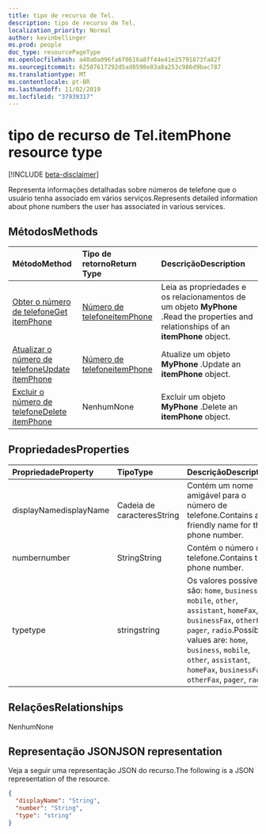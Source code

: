 ```yaml
---
title: tipo de recurso de Tel.
description: tipo de recurso de Tel.
localization_priority: Normal
author: kevinbellinger
ms.prod: people
doc_type: resourcePageType
ms.openlocfilehash: a40a0a096fa6f0616a8ff44e41e25791873fa82f
ms.sourcegitcommit: 62507617292d5ad8598e83a8a253c986d9bac787
ms.translationtype: MT
ms.contentlocale: pt-BR
ms.lasthandoff: 11/02/2019
ms.locfileid: "37939317"
---
```

# <a name="itemphone-resource-type"></a><span data-ttu-id="0b631-103">tipo de recurso de Tel.</span><span class="sxs-lookup"><span data-stu-id="0b631-103">itemPhone resource type</span></span>

[!INCLUDE [beta-disclaimer](../../includes/beta-disclaimer.md)]

<span data-ttu-id="0b631-104">Representa informações detalhadas sobre números de telefone que o usuário tenha associado em vários serviços.</span><span class="sxs-lookup"><span data-stu-id="0b631-104">Represents detailed information about phone numbers the user has associated in various services.</span></span>

## <a name="methods"></a><span data-ttu-id="0b631-105">Métodos</span><span class="sxs-lookup"><span data-stu-id="0b631-105">Methods</span></span>

| <span data-ttu-id="0b631-106">Método</span><span class="sxs-lookup"><span data-stu-id="0b631-106">Method</span></span>                                     | <span data-ttu-id="0b631-107">Tipo de retorno</span><span class="sxs-lookup"><span data-stu-id="0b631-107">Return Type</span></span>               | <span data-ttu-id="0b631-108">Descrição</span><span class="sxs-lookup"><span data-stu-id="0b631-108">Description</span></span>                                            |
|:-------------------------------------------|:--------------------------|:-------------------------------------------------------|
| [<span data-ttu-id="0b631-109">Obter o número de telefone</span><span class="sxs-lookup"><span data-stu-id="0b631-109">Get itemPhone</span></span>](../api/itemphone-get.md)   | [<span data-ttu-id="0b631-110">Número de telefone</span><span class="sxs-lookup"><span data-stu-id="0b631-110">itemPhone</span></span>](itemphone.md) | <span data-ttu-id="0b631-111">Leia as propriedades e os relacionamentos de um objeto **MyPhone** .</span><span class="sxs-lookup"><span data-stu-id="0b631-111">Read the properties and relationships of an **itemPhone** object.</span></span> |
| [<span data-ttu-id="0b631-112">Atualizar o número de telefone</span><span class="sxs-lookup"><span data-stu-id="0b631-112">Update itemPhone</span></span>](../api/itemphone-update.md)       | [<span data-ttu-id="0b631-113">Número de telefone</span><span class="sxs-lookup"><span data-stu-id="0b631-113">itemPhone</span></span>](itemphone.md) | <span data-ttu-id="0b631-114">Atualize um objeto **MyPhone** .</span><span class="sxs-lookup"><span data-stu-id="0b631-114">Update an **itemPhone** object.</span></span>                               |
| [<span data-ttu-id="0b631-115">Excluir o número de telefone</span><span class="sxs-lookup"><span data-stu-id="0b631-115">Delete itemPhone</span></span>](../api/itemphone-delete.md)       | <span data-ttu-id="0b631-116">Nenhum</span><span class="sxs-lookup"><span data-stu-id="0b631-116">None</span></span>                      | <span data-ttu-id="0b631-117">Excluir um objeto **MyPhone** .</span><span class="sxs-lookup"><span data-stu-id="0b631-117">Delete an **itemPhone** object.</span></span>                               |

## <a name="properties"></a><span data-ttu-id="0b631-118">Propriedades</span><span class="sxs-lookup"><span data-stu-id="0b631-118">Properties</span></span>

| <span data-ttu-id="0b631-119">Propriedade</span><span class="sxs-lookup"><span data-stu-id="0b631-119">Property</span></span>     | <span data-ttu-id="0b631-120">Tipo</span><span class="sxs-lookup"><span data-stu-id="0b631-120">Type</span></span>        | <span data-ttu-id="0b631-121">Descrição</span><span class="sxs-lookup"><span data-stu-id="0b631-121">Description</span></span>                                                                                                                     |
|:-------------|:------------|:--------------------------------------------------------------------------------------------------------------------------------|
|<span data-ttu-id="0b631-122">displayName</span><span class="sxs-lookup"><span data-stu-id="0b631-122">displayName</span></span>   |<span data-ttu-id="0b631-123">Cadeia de caracteres</span><span class="sxs-lookup"><span data-stu-id="0b631-123">String</span></span>       | <span data-ttu-id="0b631-124">Contém um nome amigável para o número de telefone.</span><span class="sxs-lookup"><span data-stu-id="0b631-124">Contains a friendly name for the phone number.</span></span>                                                                                  |
|<span data-ttu-id="0b631-125">number</span><span class="sxs-lookup"><span data-stu-id="0b631-125">number</span></span>        |<span data-ttu-id="0b631-126">String</span><span class="sxs-lookup"><span data-stu-id="0b631-126">String</span></span>       | <span data-ttu-id="0b631-127">Contém o número de telefone.</span><span class="sxs-lookup"><span data-stu-id="0b631-127">Contains the phone number.</span></span>                                                                                                       |
|<span data-ttu-id="0b631-128">type</span><span class="sxs-lookup"><span data-stu-id="0b631-128">type</span></span>          |<span data-ttu-id="0b631-129">string</span><span class="sxs-lookup"><span data-stu-id="0b631-129">string</span></span>       | <span data-ttu-id="0b631-130">Os valores possíveis são: `home`, `business`, `mobile`, `other`, `assistant`, `homeFax`, `businessFax`, `otherFax`, `pager`, `radio`.</span><span class="sxs-lookup"><span data-stu-id="0b631-130">Possible values are: `home`, `business`, `mobile`, `other`, `assistant`, `homeFax`, `businessFax`, `otherFax`, `pager`, `radio`.</span></span>|

## <a name="relationships"></a><span data-ttu-id="0b631-131">Relações</span><span class="sxs-lookup"><span data-stu-id="0b631-131">Relationships</span></span>

<span data-ttu-id="0b631-132">Nenhum</span><span class="sxs-lookup"><span data-stu-id="0b631-132">None</span></span>

## <a name="json-representation"></a><span data-ttu-id="0b631-133">Representação JSON</span><span class="sxs-lookup"><span data-stu-id="0b631-133">JSON representation</span></span>

<span data-ttu-id="0b631-134">Veja a seguir uma representação JSON do recurso.</span><span class="sxs-lookup"><span data-stu-id="0b631-134">The following is a JSON representation of the resource.</span></span>

<!-- {
  "blockType": "resource",
  "optionalProperties": [

  ],
  "@odata.type": "microsoft.graph.itemPhone",
  "baseType": ""
}-->

```json
{
  "displayName": "String",
  "number": "String",
  "type": "string"
}
```

<!-- uuid: 16cd6b66-4b1a-43a1-adaf-3a886856ed98
2019-02-04 14:57:30 UTC -->
<!-- {
  "type": "#page.annotation",
  "description": "itemPhone resource",
  "keywords": "",
  "section": "documentation",
  "tocPath": ""
}-->
